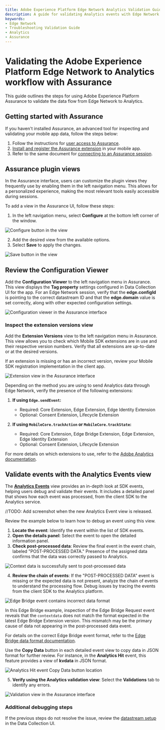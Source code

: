 ```yaml
---
title: Adobe Experience Platform Edge Network Analytics Validation Guide
description: A guide for validating Analytics events with Edge Network
keywords:
- Edge Network
- Troubleshooting Validation Guide
- Analytics
- Assurance
---
```


# Validating the Adobe Experience Platform Edge Network to Analytics workflow with Assurance

This guide outlines the steps for using Adobe Experience Platform Assurance to validate the data flow from Edge Network to Analytics.

## Getting started with Assurance

If you haven't installed Assurance, an advanced tool for inspecting and validating your mobile app data, follow the steps below:

1. Follow the instructions for [user access to Assurance](https://experienceleague.adobe.com/docs/experience-platform/assurance/user-access.html).
2. [Install and register the Assurance extension](../../home/base/assurance/index.md) in your mobile app.
3. Refer to the same document for [connecting to an Assurance session](../../home/base/assurance/index.md#connect-to-an-assurance-session).

## Assurance plugin views

In the Assurance interface, users can customize the plugin views they frequently use by enabling them in the left navigation menu. This allows for a personalized experience, making the most relevant tools easily accessible during sessions.

To add a view in the Assurance UI, follow these steps:

1. In the left navigation menu, select **Configure** at the bottom left corner of the window.

![Configure button in the view](../assets/validation/configure-button.png)

2. Add the desired view from the available options.
3. Select **Save** to apply the changes.

![Save button in the view](../assets/validation/save-button.png)

## Review the Configuration Viewer

Add the **Configuration Viewer** to the left navigation menu in Assurance. This view displays the **Tag property** settings configured in Data Collection UI for the app. For an Edge Network session, verify that the **edge.configId** is pointing to the correct datastream ID and that the **edge.domain** value is set correctly, along with other expected configuration settings.

![Configuration viewer in the Assurance interface](../assets/validation/configuration-view.png)

### Inspect the extension versions view

Add the **Extension Versions** view to the left navigation menu in Assurance. This view allows you to check which Mobile SDK extensions are in use and their respective version numbers. Verify that all extensions are up-to-date or at the desired versions. 

If an extension is missing or has an incorrect version, review your Mobile SDK registration implementation in the client app.

![Extension view in the Assurance interface](../assets/validation/extension-view.png)

Depending on the method you are using to send Analytics data through Edge Network, verify the presence of the following extensions:

1. **If using `Edge.sendEvent`:**

   * Required: Core Extension, Edge Extension, Edge Identity Extension
   * Optional: Consent Extension, Lifecycle Extension

2. **If using `MobileCore.trackAction` or `MobileCore.trackState`:**

   * Required: Core Extension, Edge Bridge Extension, Edge Extension, Edge Identity Extension
   * Optional: Consent Extension, Lifecycle Extension

For more details on which extensions to use, refer to the [Adobe Analytics documentation](https://developer.adobe.com/client-sdks/solution/adobe-analytics/migrate-to-edge-network/).

## Validate events with the Analytics Events view

The [**Analytics Events**](https://experienceleague.adobe.com/en/docs/experience-platform/assurance/view/adobe-analytics-edge) view provides an in-depth look at SDK events, helping users debug and validate their events. It includes a detailed panel that shows how each event was processed, from the client SDK to the Analytics service.

//TODO: Add screenshot when the new Analytics Event view is released.

Review the example below to learn how to debug an event using this view.

1. **Locate the event**: Identify the event within the list of SDK events.
2. **Open the details panel**: Select the event to open the detailed information panel.
3. **Check post-processed data**: Review the final event in the event chain, labeled "POST-PROCESSED DATA." Presence of the assigned data confirms that the data was correctly passed to Analytics.

![Context data is successfully sent to post-processed data](../assets/validation/edge-bridge-success.png)

4. **Review the chain of events**: If the "POST-PROCESSED DATA" event is missing or the expected data is not present, analyze the chain of events to understand the processing flow. Debug issues by tracing the events from the client SDK to the Analytics platform.

![Edge Bridge event contains incorrect data format](../assets/validation/edge-bridge-fail.png)

In this Edge Bridge example, inspection of the Edge Bridge Request event reveals that the `contextdata` does not match the format expected in the latest Edge Bridge Extension version. This mismatch may be the primary cause of data not appearing in the post-processed data event.

For details on the correct Edge Bridge event format, refer to the [Edge Bridge data format documentation](https://github.com/adobe/aepsdk-edgebridge-ios/blob/main/Documentation/data-format.md#examples).

Use the **Copy Data** button in each detailed event view to copy data in JSON format for further review. For instance, in the **Analytics Hit** event, this feature provides a view of **kvdata** in JSON format.

![Analytics Hit event Copy Data button location](../assets/validation/analytics-hit-copy-data.png)

5. **Verify using the Analytics validation view**: Select the **Validations** tab to identify any errors.

![Validation view in the Assurance interface](../assets/validation/analytics-event-validations.png)

### Additional debugging steps

If the previous steps do not resolve the issue, review the [datastream setup](https://github.com/adobe/aepsdk-edge-ios/blob/main/Documentation/Tutorials/edge-send-event-tutorial.md#2-create-a-datastream) in the Data Collection UI.